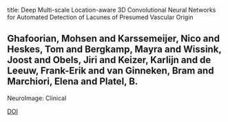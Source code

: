 title: Deep Multi-scale Location-aware 3D Convolutional Neural Networks for Automated Detection of Lacunes of Presumed Vascular Origin

## Ghafoorian, Mohsen and Karssemeijer, Nico and Heskes, Tom and Bergkamp, Mayra and Wissink, Joost and Obels, Jiri and Keizer, Karlijn and de Leeuw, Frank-Erik and van Ginneken, Bram and Marchiori, Elena and Platel, B.
NeuroImage: Clinical

<a href="https://doi.org/10.1016/j.nicl.2017.01.033">DOI</a>
